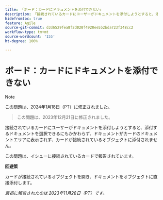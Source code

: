 ```yaml
---
title: 「ボード：カードにドキュメントを添付できない」
description: 「接続されているカードにユーザーがドキュメントを添付しようとすると、添付するドキュメントを選択できるにもかかわらず、ドキュメントがカードのドキュメントエリアに表示されず、カードが接続されているオブジェクトに添付されません。」
hidefromtoc: true
feature: Agile
source-git-commit: d3d6529fea8f2d020f4920ee5b2bda723f348cc2
workflow-type: tm+mt
source-wordcount: '155'
ht-degree: 100%

---
```



# ボード：カードにドキュメントを添付できない

>[!NOTE]
>
>この問題は、2024年1月18日（PT）に修正されました。

<!--WF and WFP TOCs-->

>この問題は、2023年12月21日に修正されました。

接続されているカードにユーザーがドキュメントを添付しようとすると、添付するドキュメントを選択できるにもかかわらず、ドキュメントがカードのドキュメントエリアに表示されず、カードが接続されているオブジェクトに添付されません。

この問題は、イシューに接続されているカードで報告されています。

**回避策**

カードが接続されているオブジェクトを開き、ドキュメントをオブジェクトに直接添付します。

_最初に報告されたのは 2023年11月28日（PT）です。_
